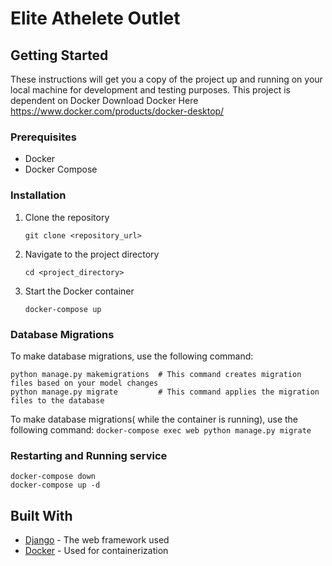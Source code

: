 # Elite Athelete Outlet

## Getting Started

These instructions will get you a copy of the project up and running on your local machine for development and testing purposes.
This project is dependent on Docker
Download Docker Here https://www.docker.com/products/docker-desktop/

### Prerequisites

- Docker
- Docker Compose

### Installation

1. Clone the repository
   ```
   git clone <repository_url>
   ```
2. Navigate to the project directory
   ```
   cd <project_directory>
   ```
3. Start the Docker container
   ```
   docker-compose up
   ```

### Database Migrations
To make database migrations, use the following command:
```
python manage.py makemigrations  # This command creates migration files based on your model changes
python manage.py migrate         # This command applies the migration files to the database
```

To make database migrations( while the container is running), use the following command:
`docker-compose exec web python manage.py migrate`

### Restarting and Running service

```
docker-compose down
docker-compose up -d
```

## Built With

- [Django](https://www.djangoproject.com/) - The web framework used
- [Docker](https://www.docker.com/) - Used for containerization
